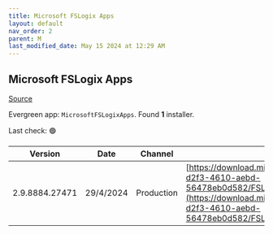 ```yaml
---
title: Microsoft FSLogix Apps
layout: default
nav_order: 2
parent: M
last_modified_date: May 15 2024 at 12:29 AM
---
```


## Microsoft FSLogix Apps

[Source](https://docs.microsoft.com/fslogix/)

Evergreen app: `MicrosoftFSLogixApps`. Found **1** installer.

Last check: 🟢

| Version        | Date      | Channel    | URI                                                                                                                                                                                                                                      |
| -------------- | --------- | ---------- | ---------------------------------------------------------------------------------------------------------------------------------------------------------------------------------------------------------------------------------------- |
| 2.9.8884.27471 | 29/4/2024 | Production | [https://download.microsoft.com/download/e/c/4/ec4b55b3-d2f3-4610-aebd-56478eb0d582/FSLogix_Apps_2.9.8884.27471.zip](https://download.microsoft.com/download/e/c/4/ec4b55b3-d2f3-4610-aebd-56478eb0d582/FSLogix_Apps_2.9.8884.27471.zip) |
